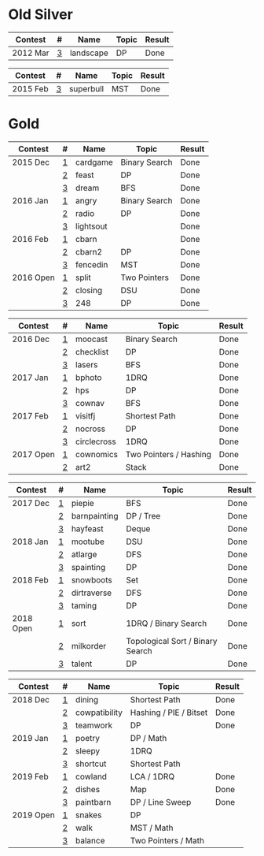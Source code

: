 # Old Silver

| Contest   | #                                                              | Name          | Topic                            | Result |
| --------- | -------------------------------------------------------------- | ------------- | -------------------------------- | ------ |
| 2012 Mar  | [3](http://www.usaco.org/index.php?page=viewproblem2&cpid=126) | landscape     | DP                               | Done   |

| Contest   | #                                                              | Name          | Topic                            | Result |
| --------- | -------------------------------------------------------------- | ------------- | -------------------------------- | ------ |
| 2015 Feb  | [3](http://www.usaco.org/index.php?page=viewproblem2&cpid=531) | superbull     | MST                              | Done   |

# Gold

| Contest   | #                                                              | Name          | Topic                            | Result |
| --------- | -------------------------------------------------------------- | ------------- | -------------------------------- | ------ |
| 2015 Dec  | [1](http://www.usaco.org/index.php?page=viewproblem2&cpid=573) | cardgame      | Binary Search                    | Done   |
|           | [2](http://www.usaco.org/index.php?page=viewproblem2&cpid=574) | feast         | DP                               | Done   |
|           | [3](http://www.usaco.org/index.php?page=viewproblem2&cpid=575) | dream         | BFS                              | Done   |
| 2016 Jan  | [1](http://www.usaco.org/index.php?page=viewproblem2&cpid=597) | angry         | Binary Search                    | Done   |
|           | [2](http://www.usaco.org/index.php?page=viewproblem2&cpid=598) | radio         | DP                               | Done   |
|           | [3](http://www.usaco.org/index.php?page=viewproblem2&cpid=599) | lightsout     |                                  | Done   |
| 2016 Feb  | [1](http://www.usaco.org/index.php?page=viewproblem2&cpid=621) | cbarn         |                                  | Done   |
|           | [2](http://www.usaco.org/index.php?page=viewproblem2&cpid=622) | cbarn2        | DP                               | Done   |
|           | [3](http://www.usaco.org/index.php?page=viewproblem2&cpid=623) | fencedin      | MST                              | Done   |
| 2016 Open | [1](http://www.usaco.org/index.php?page=viewproblem2&cpid=645) | split         | Two Pointers                     | Done   |
|           | [2](http://www.usaco.org/index.php?page=viewproblem2&cpid=646) | closing       | DSU                              | Done   |
|           | [3](http://www.usaco.org/index.php?page=viewproblem2&cpid=647) | 248           | DP                               | Done   |

| Contest   | #                                                              | Name          | Topic                            | Result |
| --------- | -------------------------------------------------------------- | ------------- | -------------------------------- | ------ |
| 2016 Dec  | [1](http://www.usaco.org/index.php?page=viewproblem2&cpid=669) | moocast       | Binary Search                    | Done   |
|           | [2](http://www.usaco.org/index.php?page=viewproblem2&cpid=670) | checklist     | DP                               | Done   |
|           | [3](http://www.usaco.org/index.php?page=viewproblem2&cpid=671) | lasers        | BFS                              | Done   |
| 2017 Jan  | [1](http://www.usaco.org/index.php?page=viewproblem2&cpid=693) | bphoto        | 1DRQ                             | Done   |
|           | [2](http://www.usaco.org/index.php?page=viewproblem2&cpid=694) | hps           | DP                               | Done   |
|           | [3](http://www.usaco.org/index.php?page=viewproblem2&cpid=695) | cownav        | BFS                              | Done   |
| 2017 Feb  | [1](http://www.usaco.org/index.php?page=viewproblem2&cpid=717) | visitfj       | Shortest Path                    | Done   |
|           | [2](http://www.usaco.org/index.php?page=viewproblem2&cpid=718) | nocross       | DP                               | Done   |
|           | [3](http://www.usaco.org/index.php?page=viewproblem2&cpid=719) | circlecross   | 1DRQ                             | Done   |
| 2017 Open | [1](http://www.usaco.org/index.php?page=viewproblem2&cpid=741) | cownomics     | Two Pointers / Hashing           | Done   |
|           | [2](http://www.usaco.org/index.php?page=viewproblem2&cpid=743) | art2          | Stack                            | Done   |

| Contest   | #                                                              | Name          | Topic                            | Result |
| --------- | -------------------------------------------------------------- | ------------- | -------------------------------- | ------ |
| 2017 Dec  | [1](http://www.usaco.org/index.php?page=viewproblem2&cpid=765) | piepie        | BFS                              | Done   |
|           | [2](http://www.usaco.org/index.php?page=viewproblem2&cpid=766) | barnpainting  | DP / Tree                        | Done   |
|           | [3](http://www.usaco.org/index.php?page=viewproblem2&cpid=767) | hayfeast      | Deque                            | Done   |
| 2018 Jan  | [1](http://www.usaco.org/index.php?page=viewproblem2&cpid=789) | mootube       | DSU                              | Done   |
|           | [2](http://www.usaco.org/index.php?page=viewproblem2&cpid=790) | atlarge       | DFS                              | Done   |
|           | [3](http://www.usaco.org/index.php?page=viewproblem2&cpid=791) | spainting     | DP                               | Done   |
| 2018 Feb  | [1](http://www.usaco.org/index.php?page=viewproblem&cpid=801)  | snowboots     | Set                              | Done   |
|           | [2](http://www.usaco.org/index.php?page=viewproblem&cpid=802)  | dirtraverse   | DFS                              | Done   |
|           | [3](http://www.usaco.org/index.php?page=viewproblem&cpid=803)  | taming        | DP                               | Done   |
| 2018 Open | [1](http://www.usaco.org/index.php?page=viewproblem2&cpid=837) | sort          | 1DRQ / Binary Search             | Done   |
|           | [2](http://www.usaco.org/index.php?page=viewproblem2&cpid=838) | milkorder     | Topological Sort / Binary Search | Done   |
|           | [3](http://www.usaco.org/index.php?page=viewproblem2&cpid=839) | talent        | DP                               | Done   |

| Contest   | #                                                              | Name          | Topic                            | Result |
| --------- | -------------------------------------------------------------- | ------------- | -------------------------------- | ------ |
| 2018 Dec  | [1](http://www.usaco.org/index.php?page=viewproblem2&cpid=861) | dining        | Shortest Path                    | Done   |
|           | [2](http://www.usaco.org/index.php?page=viewproblem2&cpid=862) | cowpatibility | Hashing / PIE / Bitset           | Done   |
|           | [3](http://www.usaco.org/index.php?page=viewproblem2&cpid=863) | teamwork      | DP                               | Done   |
| 2019 Jan  | [1](http://www.usaco.org/index.php?page=viewproblem2&cpid=897) | poetry        | DP / Math                        |        |
|           | [2](http://www.usaco.org/index.php?page=viewproblem2&cpid=898) | sleepy        | 1DRQ                             |        |
|           | [3](http://www.usaco.org/index.php?page=viewproblem2&cpid=899) | shortcut      | Shortest Path                    |        |
| 2019 Feb  | [1](http://www.usaco.org/index.php?page=viewproblem2&cpid=921) | cowland       | LCA / 1DRQ                       | Done   |
|           | [2](http://www.usaco.org/index.php?page=viewproblem2&cpid=922) | dishes        | Map                              | Done   |
|           | [3](http://www.usaco.org/index.php?page=viewproblem2&cpid=923) | paintbarn     | DP / Line Sweep                  | Done   |
| 2019 Open | [1](http://www.usaco.org/index.php?page=viewproblem2&cpid=945) | snakes        | DP                               |        |
|           | [2](http://www.usaco.org/index.php?page=viewproblem2&cpid=946) | walk          | MST / Math                       |        |
|           | [3](http://www.usaco.org/index.php?page=viewproblem2&cpid=947) | balance       | Two Pointers / Math              |        |
